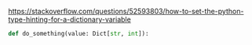 https://stackoverflow.com/questions/52593803/how-to-set-the-python-type-hinting-for-a-dictionary-variable

```py
def do_something(value: Dict[str, int]):
```

